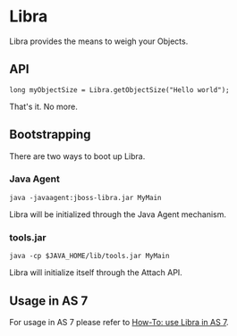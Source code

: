 Libra
=====

Libra provides the means to weigh your Objects.

API
---

    long myObjectSize = Libra.getObjectSize("Hello world");

That's it. No more.

Bootstrapping
-------------

There are two ways to boot up Libra.

### Java Agent ###

    java -javaagent:jboss-libra.jar MyMain

Libra will be initialized through the Java Agent mechanism.

### tools.jar ###

    java -cp $JAVA_HOME/lib/tools.jar MyMain

Libra will initialize itself through the Attach API.

Usage in AS 7
-------------

For usage in AS 7 please refer to [How-To: use Libra in AS 7](https://github.com/wolfc/jboss-libra/wiki/How-To:-use-Libra-in-AS-7).